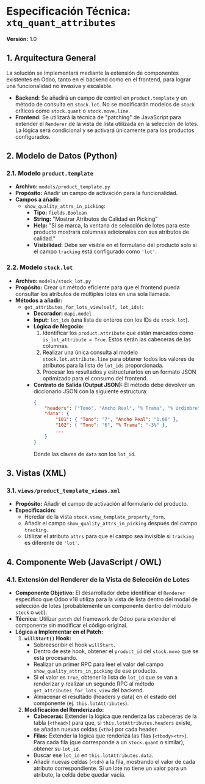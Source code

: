 # Especificación Técnica: `xtq_quant_attributes`
**Versión:** 1.0

## 1. Arquitectura General

La solución se implementará mediante la extensión de componentes existentes en Odoo, tanto en el backend como en el frontend, para lograr una funcionalidad no invasiva y escalable.

-   **Backend:** Se añadirá un campo de control en `product.template` y un método de consulta en `stock.lot`. No se modificarán modelos de `stock` críticos como `stock.quant` o `stock.move.line`.
-   **Frontend:** Se utilizará la técnica de "patching" de JavaScript para extender el `Renderer` de la vista de lista utilizada en la selección de lotes. La lógica será condicional y se activará únicamente para los productos configurados.

## 2. Modelo de Datos (Python)

### 2.1. Modelo `product.template`
-   **Archivo:** `models/product_template.py`
-   **Propósito:** Añadir un campo de activación para la funcionalidad.
-   **Campos a añadir:**
    -   `show_quality_attrs_in_picking`:
        -   **Tipo:** `fields.Boolean`
        -   **String:** "Mostrar Atributos de Calidad en Picking"
        -   **Help:** "Si se marca, la ventana de selección de lotes para este producto mostrará columnas adicionales con sus atributos de calidad."
        -   **Visibilidad:** Debe ser visible en el formulario del producto solo si el campo `tracking` está configurado como `'lot'`.

### 2.2. Modelo `stock.lot`
-   **Archivo:** `models/stock_lot.py`
-   **Propósito:** Crear un método eficiente para que el frontend pueda consultar los atributos de múltiples lotes en una sola llamada.
-   **Métodos a añadir:**
    -   `get_attributes_for_lots_view(self, lot_ids)`:
        -   **Decorador:** `@api.model`
        -   **Input:** `lot_ids` (una lista de enteros con los IDs de `stock.lot`).
        -   **Lógica de Negocio:**
            1.  Identificar los `product.attribute` que están marcados como `is_lot_attribute = True`. Estos serán las cabeceras de las columnas.
            2.  Realizar una única consulta al modelo `stock.lot.attribute.line` para obtener todos los valores de atributos para la lista de `lot_ids` proporcionada.
            3.  Procesar los resultados y estructurarlos en un formato JSON optimizado para el consumo del frontend.
        -   **Contrato de Salida (Output JSON):** El método debe devolver un diccionario JSON con la siguiente estructura:
            ```json
            {
                "headers": ["Tono", "Ancho Real", "% Trama", "% Urdimbre"],
                "data": {
                    "101": { "Tono": "7", "Ancho Real": "1.68" },
                    "102": { "Tono": "6", "% Trama": "-3%" },
                    ...
                }
            }
            ```
            Donde las claves de `data` son los `lot_id`.

## 3. Vistas (XML)

### 3.1. `views/product_template_views.xml`
-   **Propósito:** Añadir el campo de activación al formulario del producto.
-   **Especificación:**
    -   Heredar de la vista `stock.view_template_property_form`.
    -   Añadir el campo `show_quality_attrs_in_picking` después del campo `tracking`.
    -   Utilizar el atributo `attrs` para que el campo sea invisible si `tracking` es diferente de `'lot'`.

## 4. Componente Web (JavaScript / OWL)

### 4.1. Extensión del Renderer de la Vista de Selección de Lotes
-   **Componente Objetivo:** El desarrollador debe identificar el `Renderer` específico que Odoo v18 utiliza para la vista de lista dentro del modal de selección de lotes (probablemente un componente dentro del módulo `stock` o `web`).
-   **Técnica:** Utilizar `patch` del framework de Odoo para extender el componente sin modificar el código original.
-   **Lógica a Implementar en el Patch:**
    1.  **`willStart()` Hook:**
        -   Sobreescribir el hook `willStart`.
        -   Dentro de este hook, obtener el `product_id` del `stock.move` que se está procesando.
        -   Realizar un primer RPC para leer el valor del campo `show_quality_attrs_in_picking` de ese producto.
        -   Si el valor es `True`, obtener la lista de `lot_id` que se van a renderizar y realizar un segundo RPC al método `get_attributes_for_lots_view` del backend.
        -   Almacenar el resultado (headers y data) en el estado del componente (ej. `this.lotAttributes`).
    2.  **Modificación del Renderizado:**
        -   **Cabeceras:** Extender la lógica que renderiza las cabeceras de la tabla (`<thead>`) para que, si `this.lotAttributes.headers` existe, se añadan nuevas celdas (`<th>`) por cada header.
        -   **Filas:** Extender la lógica que renderiza las filas (`<tbody><tr>`). Para cada fila (que corresponde a un `stock.quant` o similar), obtener su `lot_id`.
        -   Buscar ese `lot_id` en `this.lotAttributes.data`.
        -   Añadir nuevas celdas (`<td>`) a la fila, mostrando el valor de cada atributo correspondiente. Si un lote no tiene un valor para un atributo, la celda debe quedar vacía.
